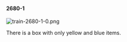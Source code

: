 #### 2680-1
![train-2680-1-0.png](https://github.com/lil-lab/nlvr/raw/master/nlvr/train/images/57/train-2680-1-0.png "train-2680-1-0.png")

There is a box with only yellow and blue items.